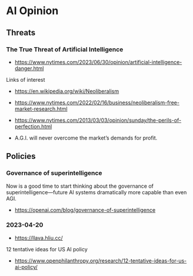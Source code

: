# AI Opinion


## Threats

### The True Threat of Artificial Intelligence

* https://www.nytimes.com/2023/06/30/opinion/artificial-intelligence-danger.html

Links of interest

* https://en.wikipedia.org/wiki/Neoliberalism
* https://www.nytimes.com/2022/02/16/business/neoliberalism-free-market-research.html
* https://www.nytimes.com/2013/03/03/opinion/sunday/the-perils-of-perfection.html

* A.G.I. will never overcome the market’s demands for profit.

## Policies

### Governance of superintelligence

Now is a good time to start thinking about the governance of superintelligence—future AI systems dramatically more capable than even AGI.

* https://openai.com/blog/governance-of-superintelligence


### 2023-04-20

* https://llava.hliu.cc/

12 tentative ideas for US AI policy
* https://www.openphilanthropy.org/research/12-tentative-ideas-for-us-ai-policy/
